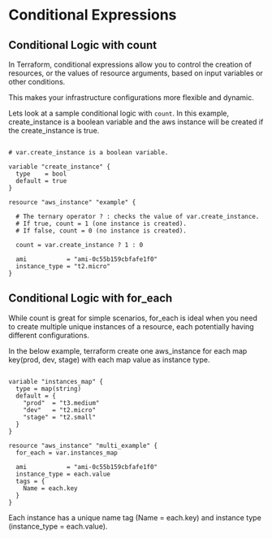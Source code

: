 # Conditional Expressions

## Conditional Logic with count

In Terraform, conditional expressions allow you to control the creation of resources, or the values of resource arguments, based on input variables or other conditions. 

This makes your infrastructure configurations more flexible and dynamic.

Lets look at a sample conditional logic with `count`. In this example, create_instance is a boolean variable and the aws instance will be created if the create_instance is true.

```hcl

# var.create_instance is a boolean variable.

variable "create_instance" {
  type    = bool
  default = true
}

resource "aws_instance" "example" {

  # The ternary operator ? : checks the value of var.create_instance.
  # If true, count = 1 (one instance is created).
  # If false, count = 0 (no instance is created).

  count = var.create_instance ? 1 : 0

  ami           = "ami-0c55b159cbfafe1f0"
  instance_type = "t2.micro"
}

```

## Conditional Logic with for_each

While count is great for simple scenarios, for_each is ideal when you need to create multiple unique instances of a resource, each potentially having different configurations.

In the below example, terraform create one aws_instance for each map key(prod, dev, stage) with each map value as instance type.

```hcl

variable "instances_map" {
  type = map(string)
  default = {
    "prod"  = "t3.medium"
    "dev"   = "t2.micro"
    "stage" = "t2.small"
  }
}

resource "aws_instance" "multi_example" {
  for_each = var.instances_map

  ami           = "ami-0c55b159cbfafe1f0"
  instance_type = each.value
  tags = {
    Name = each.key
  }
}

```

Each instance has a unique name tag (Name = each.key) and instance type (instance_type = each.value).
